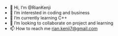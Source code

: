 - 👋 Hi, I’m @RianKenji
- 👀 I’m interested in coding and business
- 🌱 I’m currently learning C++
- 💞️ I’m looking to collaborate on project and learning
- 📫 How to reach me rian.kenji7@gmail.com

<!---
RianKenji/RianKenji is a ✨ special ✨ repository because its `README.md` (this file) appears on your GitHub profile.
You can click the Preview link to take a look at your changes.
--->
